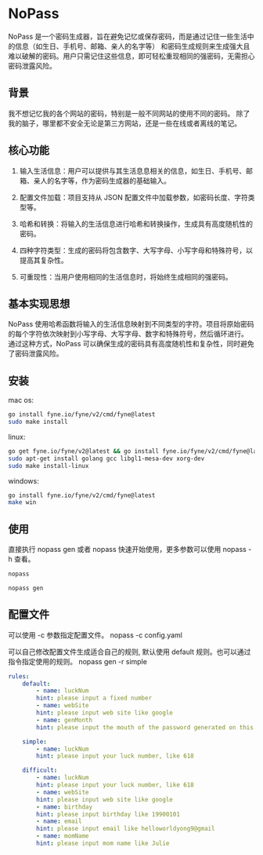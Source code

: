 # NoPass

NoPass 是一个密码生成器，旨在避免记忆或保存密码，而是通过记住一些生活中的信息（如生日、手机号、邮箱、亲人的名字等）
和密码生成规则来生成强大且难以破解的密码。用户只需记住这些信息，即可轻松重现相同的强密码，无需担心密码泄露风险。

## 背景
我不想记忆我的各个网站的密码，特别是一般不同网站的使用不同的密码。
除了我的脑子，哪里都不安全无论是第三方网站，还是一些在线或者离线的笔记。

## 核心功能

1. 输入生活信息：用户可以提供与其生活息息相关的信息，如生日、手机号、邮箱、亲人的名字等，作为密码生成器的基础输入。

2. 配置文件加载：项目支持从 JSON 配置文件中加载参数，如密码长度、字符类型等。

3. 哈希和转换：将输入的生活信息进行哈希和转换操作，生成具有高度随机性的密码。

4. 四种字符类型：生成的密码将包含数字、大写字母、小写字母和特殊符号，以提高其复杂性。

5. 可重现性：当用户使用相同的生活信息时，将始终生成相同的强密码。

## 基本实现思想

NoPass 使用哈希函数将输入的生活信息映射到不同类型的字符。项目将原始密码的每个字符依次映射到小写字母、大写字母、数字和特殊符号，然后循环进行。
通过这种方式，NoPass 可以确保生成的密码具有高度随机性和复杂性，同时避免了密码泄露风险。

## 安装
mac os:
```bash
go install fyne.io/fyne/v2/cmd/fyne@latest
sudo make install
```

linux:
```bash
go get fyne.io/fyne/v2@latest && go install fyne.io/fyne/v2/cmd/fyne@latest
sudo apt-get install golang gcc libgl1-mesa-dev xorg-dev
sudo make install-linux
```

windows:
```bash
go install fyne.io/fyne/v2/cmd/fyne@latest
make win
```

## 使用
直接执行 nopass gen 或者 nopass 快速开始使用，更多参数可以使用 nopass -h 查看。
```bash
nopass
```
```bash
nopass gen
```

## 配置文件
可以使用 -c 参数指定配置文件。
nopass -c config.yaml

可以自己修改配置文件生成适合自己的规则, 默认使用 default 规则。也可以通过指令指定使用的规则。
nopass gen -r simple
```yaml
rules:
    default:
        - name: luckNum
        hint: please input a fixed number
        - name: webSite
        hint: please input web site like google
        - name: genMonth
        hint: please input the mouth of the password generated on this website, like 202101

    simple:
        - name: luckNum
        hint: please input your luck number, like 618

    difficult:
        - name: luckNum
        hint: please input your luck number, like 618
        - name: webSite
        hint: please input web site like google
        - name: birthday
        hint: please input birthday like 19900101
        - name: email
        hint: please input email like helloworldyong9@gmail
        - name: momName
        hint: please input mom name like Julie
```